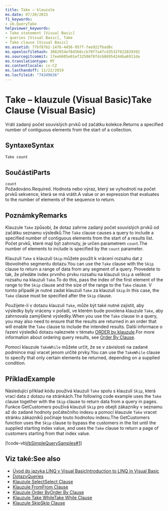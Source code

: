 ```yaml
---
title: Take – klauzule
ms.date: 07/20/2015
f1_keywords:
- vb.QueryTake
helpviewer_keywords:
- Take statement [Visual Basic]
- queries [Visual Basic], Take
- Take clause [Visual Basic]
ms.assetid: 77bf87b2-1476-4456-957f-fee922fbad8c
ms.openlocfilehash: 3082954ef84560ccb70f7a47cd3532f622829392
ms.sourcegitcommit: 17ee6605e01ef32506f8fdc686954244ba6911de
ms.translationtype: MT
ms.contentlocale: cs-CZ
ms.lasthandoff: 11/22/2019
ms.locfileid: "74349636"
---
```

# <a name="take-clause-visual-basic"></a><span data-ttu-id="55e99-102">Take – klauzule (Visual Basic)</span><span class="sxs-lookup"><span data-stu-id="55e99-102">Take Clause (Visual Basic)</span></span>
<span data-ttu-id="55e99-103">Vrátí zadaný počet souvislých prvků od začátku kolekce.</span><span class="sxs-lookup"><span data-stu-id="55e99-103">Returns a specified number of contiguous elements from the start of a collection.</span></span>  
  
## <a name="syntax"></a><span data-ttu-id="55e99-104">Syntaxe</span><span class="sxs-lookup"><span data-stu-id="55e99-104">Syntax</span></span>  
  
```vb  
Take count  
```  
  
## <a name="parts"></a><span data-ttu-id="55e99-105">Součásti</span><span class="sxs-lookup"><span data-stu-id="55e99-105">Parts</span></span>  
 `count`  
 <span data-ttu-id="55e99-106">Požadováno.</span><span class="sxs-lookup"><span data-stu-id="55e99-106">Required.</span></span> <span data-ttu-id="55e99-107">Hodnota nebo výraz, který se vyhodnotí na počet prvků sekvence, která se má vrátit.</span><span class="sxs-lookup"><span data-stu-id="55e99-107">A value or an expression that evaluates to the number of elements of the sequence to return.</span></span>  
  
## <a name="remarks"></a><span data-ttu-id="55e99-108">Poznámky</span><span class="sxs-lookup"><span data-stu-id="55e99-108">Remarks</span></span>  
 <span data-ttu-id="55e99-109">Klauzule `Take` způsobí, že dotaz zahrne zadaný počet souvislých prvků od začátku seznamu výsledků.</span><span class="sxs-lookup"><span data-stu-id="55e99-109">The `Take` clause causes a query to include a specified number of contiguous elements from the start of a results list.</span></span> <span data-ttu-id="55e99-110">Počet prvků, které mají být zahrnuty, je určen parametrem `count`.</span><span class="sxs-lookup"><span data-stu-id="55e99-110">The number of elements to include is specified by the `count` parameter.</span></span>  
  
 <span data-ttu-id="55e99-111">Klauzuli `Take` s klauzulí `Skip` můžete použít k vrácení rozsahu dat z libovolného segmentu dotazu.</span><span class="sxs-lookup"><span data-stu-id="55e99-111">You can use the `Take` clause with the `Skip` clause to return a range of data from any segment of a query.</span></span> <span data-ttu-id="55e99-112">Provedete to tak, že předáte index prvního prvku rozsahu na klauzuli `Skip` a velikost rozsahu na klauzuli `Take`.</span><span class="sxs-lookup"><span data-stu-id="55e99-112">To do this, pass the index of the first element of the range to the `Skip` clause and the size of the range to the `Take` clause.</span></span> <span data-ttu-id="55e99-113">V tomto případě je nutné zadat klauzuli `Take` za klauzulí `Skip`.</span><span class="sxs-lookup"><span data-stu-id="55e99-113">In this case, the `Take` clause must be specified after the `Skip` clause.</span></span>  
  
 <span data-ttu-id="55e99-114">Použijete-li v dotazu klauzuli `Take`, může být také nutné zajistit, aby výsledky byly vráceny v pořadí, ve kterém bude povolena klauzule `Take`, aby zahrnovala zamýšlené výsledky.</span><span class="sxs-lookup"><span data-stu-id="55e99-114">When you use the `Take` clause in a query, you may also need to ensure that the results are returned in an order that will enable the `Take` clause to include the intended results.</span></span> <span data-ttu-id="55e99-115">Další informace o řazení výsledků dotazu naleznete v tématu [ORDER by klauzule](../../../visual-basic/language-reference/queries/order-by-clause.md).</span><span class="sxs-lookup"><span data-stu-id="55e99-115">For more information about ordering query results, see [Order By Clause](../../../visual-basic/language-reference/queries/order-by-clause.md).</span></span>  
  
 <span data-ttu-id="55e99-116">Pomocí klauzule `TakeWhile` můžete určit, že se v závislosti na zadané podmínce mají vracet jenom určité prvky.</span><span class="sxs-lookup"><span data-stu-id="55e99-116">You can use the `TakeWhile` clause to specify that only certain elements be returned, depending on a supplied condition.</span></span>  
  
## <a name="example"></a><span data-ttu-id="55e99-117">Příklad</span><span class="sxs-lookup"><span data-stu-id="55e99-117">Example</span></span>  
 <span data-ttu-id="55e99-118">Následující příklad kódu používá klauzuli `Take` spolu s klauzulí `Skip`, která vrací data z dotazu na stránkách.</span><span class="sxs-lookup"><span data-stu-id="55e99-118">The following code example uses the `Take` clause together with the `Skip` clause to return data from a query in pages.</span></span> <span data-ttu-id="55e99-119">Funkce GetCustomers používá klauzuli `Skip` pro obejít zákazníky v seznamu až do zadané hodnoty počátečního indexu a pomocí klauzule `Take` vracet stránku zákazníků počínaje touto hodnotou indexu.</span><span class="sxs-lookup"><span data-stu-id="55e99-119">The GetCustomers function uses the `Skip` clause to bypass the customers in the list until the supplied starting index value, and uses the `Take` clause to return a page of customers starting from that index value.</span></span>  
  
 [!code-vb[VbSimpleQuerySamples#1](~/samples/snippets/visualbasic/VS_Snippets_VBCSharp/VbSimpleQuerySamples/VB/QuerySamples1.vb#1)]  
  
## <a name="see-also"></a><span data-ttu-id="55e99-120">Viz také:</span><span class="sxs-lookup"><span data-stu-id="55e99-120">See also</span></span>

- [<span data-ttu-id="55e99-121">Úvod do jazyka LINQ v Visual Basic</span><span class="sxs-lookup"><span data-stu-id="55e99-121">Introduction to LINQ in Visual Basic</span></span>](../../../visual-basic/programming-guide/language-features/linq/introduction-to-linq.md)
- [<span data-ttu-id="55e99-122">Dotazy</span><span class="sxs-lookup"><span data-stu-id="55e99-122">Queries</span></span>](../../../visual-basic/language-reference/queries/index.md)
- [<span data-ttu-id="55e99-123">Klauzule Select</span><span class="sxs-lookup"><span data-stu-id="55e99-123">Select Clause</span></span>](../../../visual-basic/language-reference/queries/select-clause.md)
- [<span data-ttu-id="55e99-124">Klauzule From</span><span class="sxs-lookup"><span data-stu-id="55e99-124">From Clause</span></span>](../../../visual-basic/language-reference/queries/from-clause.md)
- [<span data-ttu-id="55e99-125">Klauzule Order By</span><span class="sxs-lookup"><span data-stu-id="55e99-125">Order By Clause</span></span>](../../../visual-basic/language-reference/queries/order-by-clause.md)
- [<span data-ttu-id="55e99-126">Klauzule Take While</span><span class="sxs-lookup"><span data-stu-id="55e99-126">Take While Clause</span></span>](../../../visual-basic/language-reference/queries/take-while-clause.md)
- [<span data-ttu-id="55e99-127">Klauzule Skip</span><span class="sxs-lookup"><span data-stu-id="55e99-127">Skip Clause</span></span>](../../../visual-basic/language-reference/queries/skip-clause.md)
